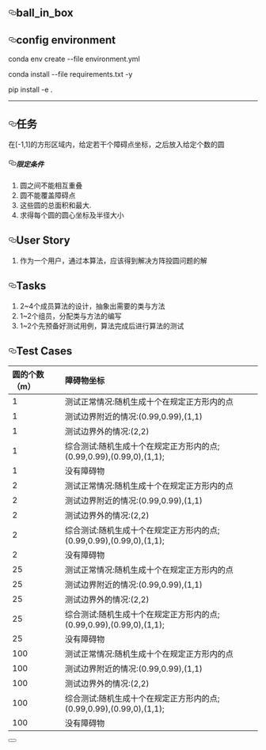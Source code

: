 
  <div id="readme" class="readme blob instapaper_body">
    <article class="markdown-body entry-content" itemprop="text"><h1><a id="user-content-ball_in_box" class="anchor" aria-hidden="true" href="#ball_in_box"><svg class="octicon octicon-link" viewBox="0 0 16 16" version="1.1" width="16" height="16" aria-hidden="true"><path fill-rule="evenodd" d="M4 9h1v1H4c-1.5 0-3-1.69-3-3.5S2.55 3 4 3h4c1.45 0 3 1.69 3 3.5 0 1.41-.91 2.72-2 3.25V8.59c.58-.45 1-1.27 1-2.09C10 5.22 8.98 4 8 4H4c-.98 0-2 1.22-2 2.5S3 9 4 9zm9-3h-1v1h1c1 0 2 1.22 2 2.5S13.98 12 13 12H9c-.98 0-2-1.22-2-2.5 0-.83.42-1.64 1-2.09V6.25c-1.09.53-2 1.84-2 3.25C6 11.31 7.55 13 9 13h4c1.45 0 3-1.69 3-3.5S14.5 6 13 6z"></path></svg></a>ball_in_box</h1>
<h2><a id="user-content-config-environment" class="anchor" aria-hidden="true" href="#config-environment"><svg class="octicon octicon-link" viewBox="0 0 16 16" version="1.1" width="16" height="16" aria-hidden="true"><path fill-rule="evenodd" d="M4 9h1v1H4c-1.5 0-3-1.69-3-3.5S2.55 3 4 3h4c1.45 0 3 1.69 3 3.5 0 1.41-.91 2.72-2 3.25V8.59c.58-.45 1-1.27 1-2.09C10 5.22 8.98 4 8 4H4c-.98 0-2 1.22-2 2.5S3 9 4 9zm9-3h-1v1h1c1 0 2 1.22 2 2.5S13.98 12 13 12H9c-.98 0-2-1.22-2-2.5 0-.83.42-1.64 1-2.09V6.25c-1.09.53-2 1.84-2 3.25C6 11.31 7.55 13 9 13h4c1.45 0 3-1.69 3-3.5S14.5 6 13 6z"></path></svg></a>config environment</h2>
<p>conda  env create --file environment.yml</p>
<p>conda install --file requirements.txt -y</p>
<p>pip install -e .</p>
<hr>
<h2><a id="user-content-任务" class="anchor" aria-hidden="true" href="#任务"><svg class="octicon octicon-link" viewBox="0 0 16 16" version="1.1" width="16" height="16" aria-hidden="true"><path fill-rule="evenodd" d="M4 9h1v1H4c-1.5 0-3-1.69-3-3.5S2.55 3 4 3h4c1.45 0 3 1.69 3 3.5 0 1.41-.91 2.72-2 3.25V8.59c.58-.45 1-1.27 1-2.09C10 5.22 8.98 4 8 4H4c-.98 0-2 1.22-2 2.5S3 9 4 9zm9-3h-1v1h1c1 0 2 1.22 2 2.5S13.98 12 13 12H9c-.98 0-2-1.22-2-2.5 0-.83.42-1.64 1-2.09V6.25c-1.09.53-2 1.84-2 3.25C6 11.31 7.55 13 9 13h4c1.45 0 3-1.69 3-3.5S14.5 6 13 6z"></path></svg></a>任务</h2>
<p>在[-1,1]的方形区域内，给定若干个障碍点坐标，之后放入给定个数的圆</p>
<h5><a id="user-content-限定条件" class="anchor" aria-hidden="true" href="#限定条件"><svg class="octicon octicon-link" viewBox="0 0 16 16" version="1.1" width="16" height="16" aria-hidden="true"><path fill-rule="evenodd" d="M4 9h1v1H4c-1.5 0-3-1.69-3-3.5S2.55 3 4 3h4c1.45 0 3 1.69 3 3.5 0 1.41-.91 2.72-2 3.25V8.59c.58-.45 1-1.27 1-2.09C10 5.22 8.98 4 8 4H4c-.98 0-2 1.22-2 2.5S3 9 4 9zm9-3h-1v1h1c1 0 2 1.22 2 2.5S13.98 12 13 12H9c-.98 0-2-1.22-2-2.5 0-.83.42-1.64 1-2.09V6.25c-1.09.53-2 1.84-2 3.25C6 11.31 7.55 13 9 13h4c1.45 0 3-1.69 3-3.5S14.5 6 13 6z"></path></svg></a>限定条件</h5>
<ol>
<li>圆之间不能相互重叠</li>
<li>圆不能覆盖障碍点</li>
<li>这些圆的总面积和最大.</li>
<li>求得每个圆的圆心坐标及半径大小</li>
</ol>
<h2
2a3e
><a id="user-content-user-story" class="anchor" aria-hidden="true" href="#user-story"><svg class="octicon octicon-link" viewBox="0 0 16 16" version="1.1" width="16" height="16" aria-hidden="true"><path fill-rule="evenodd" d="M4 9h1v1H4c-1.5 0-3-1.69-3-3.5S2.55 3 4 3h4c1.45 0 3 1.69 3 3.5 0 1.41-.91 2.72-2 3.25V8.59c.58-.45 1-1.27 1-2.09C10 5.22 8.98 4 8 4H4c-.98 0-2 1.22-2 2.5S3 9 4 9zm9-3h-1v1h1c1 0 2 1.22 2 2.5S13.98 12 13 12H9c-.98 0-2-1.22-2-2.5 0-.83.42-1.64 1-2.09V6.25c-1.09.53-2 1.84-2 3.25C6 11.31 7.55 13 9 13h4c1.45 0 3-1.69 3-3.5S14.5 6 13 6z"></path></svg></a>User Story</h2>
<ol>
<li>作为一个用户，通过本算法，应该得到解决方阵投圆问题的解</li>
</ol>
<h2><a id="user-content-tasks" class="anchor" aria-hidden="true" href="#tasks"><svg class="octicon octicon-link" viewBox="0 0 16 16" version="1.1" width="16" height="16" aria-hidden="true"><path fill-rule="evenodd" d="M4 9h1v1H4c-1.5 0-3-1.69-3-3.5S2.55 3 4 3h4c1.45 0 3 1.69 3 3.5 0 1.41-.91 2.72-2 3.25V8.59c.58-.45 1-1.27 1-2.09C10 5.22 8.98 4 8 4H4c-.98 0-2 1.22-2 2.5S3 9 4 9zm9-3h-1v1h1c1 0 2 1.22 2 2.5S13.98 12 13 12H9c-.98 0-2-1.22-2-2.5 0-.83.42-1.64 1-2.09V6.25c-1.09.53-2 1.84-2 3.25C6 11.31 7.55 13 9 13h4c1.45 0 3-1.69 3-3.5S14.5 6 13 6z"></path></svg></a>Tasks</h2>
<ol>
<li>2~4个成员算法的设计，抽象出需要的类与方法</li>
<li>1~2个组员，分配类与方法的编写</li>
<li>1~2个先预备好测试用例，算法完成后进行算法的测试</li>
</ol>
<h2><a id="user-content-test-cases" class="anchor" aria-hidden="true" href="#test-cases"><svg class="octicon octicon-link" viewBox="0 0 16 16" version="1.1" width="16" height="16" aria-hidden="true"><path fill-rule="evenodd" d="M4 9h1v1H4c-1.5 0-3-1.69-3-3.5S2.55 3 4 3h4c1.45 0 3 1.69 3 3.5 0 1.41-.91 2.72-2 3.25V8.59c.58-.45 1-1.27 1-2.09C10 5.22 8.98 4 8 4H4c-.98 0-2 1.22-2 2.5S3 9 4 9zm9-3h-1v1h1c1 0 2 1.22 2 2.5S13.98 12 13 12H9c-.98 0-2-1.22-2-2.5 0-.83.42-1.64 1-2.09V6.25c-1.09.53-2 1.84-2 3.25C6 11.31 7.55 13 9 13h4c1.45 0 3-1.69 3-3.5S14.5 6 13 6z"></path></svg></a>Test Cases</h2>
<table>
<thead>
<tr>
<th align="left">圆的个数（m）</th>
<th align="left">障碍物坐标</th>
</tr>
</thead>
<tbody>
<tr>
<td align="left">1</td>
<td align="left">测试正常情况:随机生成十个在规定正方形内的点</td>
</tr>
<tr>
<td align="left">1</td>
<td align="left">测试边界附近的情况:(0.99,0.99),(1,1)</td>
</tr>
<tr>
<td align="left">1</td>
<td align="left">测试边界外的情况:(2,2)</td>
</tr>
<tr>
<td align="left">1</td>
<td align="left">综合测试:随机生成十个在规定正方形内的点;(0.99,0.99),(0.99,0),(1,1);</td>
</tr>
<tr>
<td align="left">1</td>
<td align="left">没有障碍物</td>
</tr>
<tr>
<td align="left">2</td>
<td align="left">测试正常情况:随机生成十个在规定正方形内的点</td>
</tr>
<tr>
<td align="left">2</td>
<td align="left">测试边界附近的情况:(0.99,0.99),(1,1)</td>
</tr>
<tr>
<td align="left">2</td>
<td align="left">测试边界外的情况:(2,2)</td>
</tr>
<tr>
<td align="left">2</td>
<td align="left">综合测试:随机生成十个在规定正方形内的点;(0.99,0.99),(0.99,0),(1,1);</td>
</tr>
<tr>
<td align="left">2</td>
<td align="left">没有障碍物</td>
</tr>
<tr>
<td align="left">25</td>
<td align="left">测试正常情况:随机生成十个在规定正方形内的点</td>
</tr>
<tr>
<td align="left">25</td>
<td align="left">测试边界附近的情况:(0.99,0.99),(1,1)</td>
</tr>
<tr>
<td align="left">25</td>
<td align="left">测试边界外的情况:(2,2)</td>
</tr>
<tr>
<td align="left">25</td>
<td align="left">综合测试:随机生成十个在规定正方形内的点;(0.99,0.99),(0.99,0),(1,1);</td>
</tr>
<tr>
<td align="left">25</td>
<td align="left">没有障碍物</td>
</tr>
<tr>
<td align="left">100</td>
<td align="left">测试正常情况:随机生成十个在规定正方形内的点</td>
</tr>
<tr>
<td align="left">100</td>
<td align="left">测试边界附近的情况:(0.99,0.99),(1,1)</td>
</tr>
<tr>
<td align="left">100</td>
<td align="left">测试边界外的情况:(2,2)</td>
</tr>
<tr>
<td align="left">100</td>
<td align="left">综合测试:随机生成十个在规定正方形内的点;(0.99,0.99),(0.99,0),(1,1);</td>
</tr>
<tr>
<td align="left">100</td>
<td align="left">没有障碍物</td>
</tr></tbody></table>
</article>
  </div>

  </div>

  <button type="button" data-facebox="#jump-to-line" data-facebox-class="linejump" data-hotkey="l" class="d-none">
